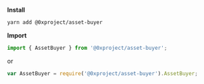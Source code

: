 **Install**

```bash
yarn add @0xproject/asset-buyer
```

**Import**

```javascript
import { AssetBuyer } from '@0xproject/asset-buyer';
```

or

```javascript
var AssetBuyer = require('@0xproject/asset-buyer').AssetBuyer;
```
